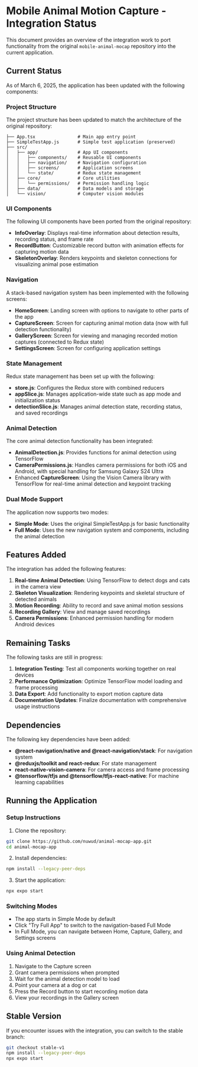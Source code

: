 # Mobile Animal Motion Capture - Integration Status

This document provides an overview of the integration work to port functionality from the original `mobile-animal-mocap` repository into the current application.

## Current Status

As of March 6, 2025, the application has been updated with the following components:

### Project Structure

The project structure has been updated to match the architecture of the original repository:

```
├── App.tsx                # Main app entry point
├── SimpleTestApp.js       # Simple test application (preserved)
├── src/
│   ├── app/               # App UI components
│   │   ├── components/    # Reusable UI components
│   │   ├── navigation/    # Navigation configuration
│   │   ├── screens/       # Application screens
│   │   └── state/         # Redux state management
│   ├── core/              # Core utilities
│   │   └── permissions/   # Permission handling logic
│   ├── data/              # Data models and storage
│   └── vision/            # Computer vision modules
```

### UI Components

The following UI components have been ported from the original repository:

- **InfoOverlay**: Displays real-time information about detection results, recording status, and frame rate
- **RecordButton**: Customizable record button with animation effects for capturing motion data
- **SkeletonOverlay**: Renders keypoints and skeleton connections for visualizing animal pose estimation

### Navigation

A stack-based navigation system has been implemented with the following screens:

- **HomeScreen**: Landing screen with options to navigate to other parts of the app
- **CaptureScreen**: Screen for capturing animal motion data (now with full detection functionality)
- **GalleryScreen**: Screen for viewing and managing recorded motion captures (connected to Redux state)
- **SettingsScreen**: Screen for configuring application settings

### State Management

Redux state management has been set up with the following:

- **store.js**: Configures the Redux store with combined reducers
- **appSlice.js**: Manages application-wide state such as app mode and initialization status
- **detectionSlice.js**: Manages animal detection state, recording status, and saved recordings

### Animal Detection

The core animal detection functionality has been integrated:

- **AnimalDetection.js**: Provides functions for animal detection using TensorFlow
- **CameraPermissions.js**: Handles camera permissions for both iOS and Android, with special handling for Samsung Galaxy S24 Ultra
- Enhanced **CaptureScreen**: Using the Vision Camera library with TensorFlow for real-time animal detection and keypoint tracking

### Dual Mode Support

The application now supports two modes:

- **Simple Mode**: Uses the original SimpleTestApp.js for basic functionality
- **Full Mode**: Uses the new navigation system and components, including the animal detection

## Features Added

The integration has added the following features:

1. **Real-time Animal Detection**: Using TensorFlow to detect dogs and cats in the camera view
2. **Skeleton Visualization**: Rendering keypoints and skeletal structure of detected animals
3. **Motion Recording**: Ability to record and save animal motion sessions
4. **Recording Gallery**: View and manage saved recordings
5. **Camera Permissions**: Enhanced permission handling for modern Android devices

## Remaining Tasks

The following tasks are still in progress:

1. **Integration Testing**: Test all components working together on real devices
2. **Performance Optimization**: Optimize TensorFlow model loading and frame processing
3. **Data Export**: Add functionality to export motion capture data
4. **Documentation Updates**: Finalize documentation with comprehensive usage instructions

## Dependencies

The following key dependencies have been added:

- **@react-navigation/native and @react-navigation/stack**: For navigation system
- **@reduxjs/toolkit and react-redux**: For state management
- **react-native-vision-camera**: For camera access and frame processing
- **@tensorflow/tfjs and @tensorflow/tfjs-react-native**: For machine learning capabilities

## Running the Application

### Setup Instructions

1. Clone the repository:
```bash
git clone https://github.com/nuwud/animal-mocap-app.git
cd animal-mocap-app
```

2. Install dependencies:
```bash
npm install --legacy-peer-deps
```

3. Start the application:
```bash
npx expo start
```

### Switching Modes

- The app starts in Simple Mode by default
- Click "Try Full App" to switch to the navigation-based Full Mode
- In Full Mode, you can navigate between Home, Capture, Gallery, and Settings screens

### Using Animal Detection

1. Navigate to the Capture screen
2. Grant camera permissions when prompted
3. Wait for the animal detection model to load
4. Point your camera at a dog or cat
5. Press the Record button to start recording motion data
6. View your recordings in the Gallery screen

## Stable Version

If you encounter issues with the integration, you can switch to the stable branch:

```bash
git checkout stable-v1
npm install --legacy-peer-deps
npx expo start
```
